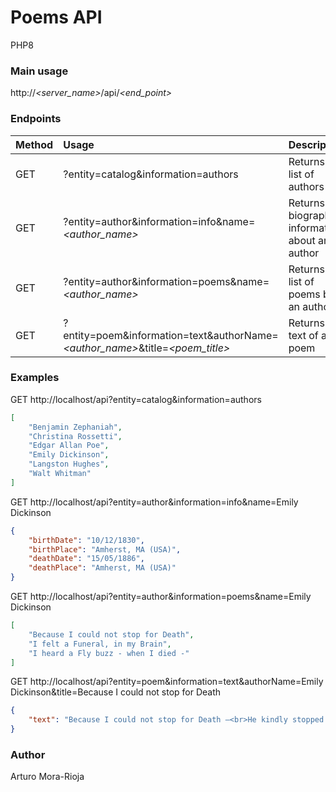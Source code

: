 # Poems API

PHP8

### Main usage

http://_<server_name>_/api/_<end_point>_

### Endpoints

| Method | Usage | Description |
| ------ |:----- |:----------- |
| GET    |?entity=catalog&information=authors | Returns the list of authors |
| GET    |?entity=author&information=info&name=_<author_name>_ | Returns biographical information about an author |
| GET    |?entity=author&information=poems&name=_<author_name>_ | Returns the list of poems by an author |
| GET    |?entity=poem&information=text&authorName=_<author_name>_&title=_<poem_title>_ | Returns the text of a poem |

### Examples

GET http://localhost/api?entity=catalog&information=authors
```json
[
    "Benjamin Zephaniah",
    "Christina Rossetti",
    "Edgar Allan Poe",
    "Emily Dickinson",
    "Langston Hughes",
    "Walt Whitman"
]
```
GET http://localhost/api?entity=author&information=info&name=Emily Dickinson
```json
{
    "birthDate": "10/12/1830",
    "birthPlace": "Amherst, MA (USA)",
    "deathDate": "15/05/1886",
    "deathPlace": "Amherst, MA (USA)"
}
```
GET http://localhost/api?entity=author&information=poems&name=Emily Dickinson
```json
[
    "Because I could not stop for Death",
    "I felt a Funeral, in my Brain",
    "I heard a Fly buzz - when I died -"
]
```
GET http://localhost/api?entity=poem&information=text&authorName=Emily Dickinson&title=Because I could not stop for Death
```json
{
    "text": "Because I could not stop for Death –<br>He kindly stopped for me –<br>The Carriage held but just Ourselves –<br>And Immortality.<br><br>We slowly drove – He knew no haste<br>And I had put away<br>My labor and my leisure too,<br>For His Civility –<br><br>We passed the School, where Children strove<br>At Recess – in the Ring –<br>We passed the Fields of Gazing Grain –<br>We passed the Setting Sun –<br><br>Or rather – He passed Us –<br>The Dews drew quivering and Chill –<br>For only Gossamer, my Gown –<br>My Tippet – only Tulle –<br><br>We paused before a House that seemed<br>A Swelling of the Ground –<br>The Roof was scarcely visible –<br>The Cornice – in the Ground –<br><br>Since then – 'tis Centuries – and yet<br>Feels shorter than the Day<br>I first surmised the Horses' Heads<br>Were toward Eternity –"
}
```

### Author
Arturo Mora-Rioja